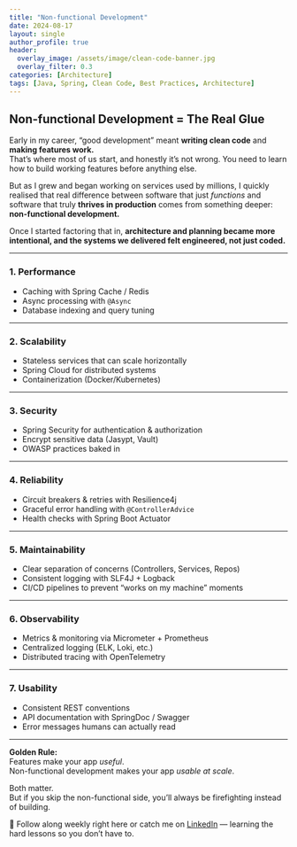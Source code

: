 ```yaml
---
title: "Non-functional Development"
date: 2024-08-17
layout: single
author_profile: true
header:
  overlay_image: /assets/image/clean-code-banner.jpg
  overlay_filter: 0.3
categories: [Architecture]
tags: [Java, Spring, Clean Code, Best Practices, Architecture]
---
```


## Non-functional Development = The Real Glue

Early in my career, “good development” meant **writing clean code** and **making features work.**  
That’s where most of us start, and honestly it’s not wrong. You need to learn how to build working features before anything else.  

But as I grew and began working on services used by millions, I quickly realised that real difference between software that just *functions* and software that truly **thrives in production** comes from something deeper: **non-functional development.**  

Once I started factoring that in, **architecture and planning became more intentional, and the systems we delivered felt engineered, not just coded.**

---

### 1. **Performance**
- Caching with Spring Cache / Redis  
- Async processing with `@Async`  
- Database indexing and query tuning  

---

### 2. **Scalability**
- Stateless services that can scale horizontally  
- Spring Cloud for distributed systems  
- Containerization (Docker/Kubernetes)  

---

### 3. **Security**
- Spring Security for authentication & authorization  
- Encrypt sensitive data (Jasypt, Vault)  
- OWASP practices baked in  

---

### 4. **Reliability**
- Circuit breakers & retries with Resilience4j  
- Graceful error handling with `@ControllerAdvice`  
- Health checks with Spring Boot Actuator  

---

### 5. **Maintainability**
- Clear separation of concerns (Controllers, Services, Repos)  
- Consistent logging with SLF4J + Logback  
- CI/CD pipelines to prevent “works on my machine” moments  

---

### 6. **Observability**
- Metrics & monitoring via Micrometer + Prometheus  
- Centralized logging (ELK, Loki, etc.)  
- Distributed tracing with OpenTelemetry  

---

### 7. **Usability**
- Consistent REST conventions  
- API documentation with SpringDoc / Swagger  
- Error messages humans can actually read  

---

**Golden Rule:**  
Features make your app *useful*.  
Non-functional development makes your app *usable at scale*.  

Both matter.  
But if you skip the non-functional side, you’ll always be firefighting instead of building.  

📌 Follow along weekly right here or catch me on [LinkedIn](https://www.linkedin.com/in/maverikpunungwe/) — learning the hard lessons so you don’t have to.  
